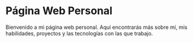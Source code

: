 # Página Web Personal

Bienvenido a mi página web personal. Aquí encontrarás más sobre mí, mis habilidades, proyectos y las tecnologías con las que trabajo. 




